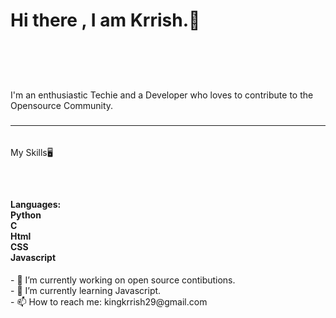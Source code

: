 <h1>Hi there , I am Krrish.🙌
  <h5><br></h5>
  <br><br>
  I'm an enthusiastic Techie and a Developer who loves to contribute to the Opensource Community.
  <h3><hr></h3><br>
  My Skills🖥️
  <h5><br></h5>
  <h4>Languages:<br>
    Python <br>
    C <br>
    Html <br>
    CSS <br>
    Javascript <br>
  </h4>
</h1>
- 🔭 I’m currently working on open source contibutions. <br>
- 🌱 I’m currently learning Javascript.<br>
- 📫 How to reach me: kingkrrish29@gmail.com<br>
